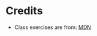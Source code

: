 # Credits

- Class exercises are from: [MDN](https://developer.mozilla.org/en-US/docs/Web/JavaScript/Reference/Classes/constructor)
